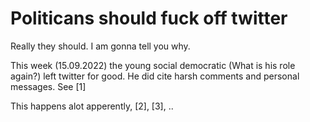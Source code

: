 # Politicans should fuck off twitter

Really they should. I am gonna tell you why.

This week (15.09.2022) the young social democratic (What is his role again?) left twitter for good.
He did cite harsh comments and personal messages. See [1]

This happens alot apperently, [2], [3], ..


